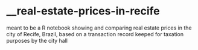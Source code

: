 # __real-estate-prices-in-recife
meant to be a R notebook showing and comparing real estate prices in  the city of Recife, Brazil, based on a transaction record keeped for taxation purposes by the city hall
